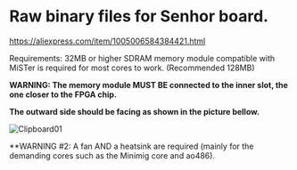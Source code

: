 # Raw binary files for Senhor board.


https://aliexpress.com/item/1005006584384421.html

Requirements: 32MB or higher SDRAM memory module compatible with MiSTer is required for most cores to work. (Recommended 128MB)

**WARNING: The memory module MUST BE connected to the inner slot, the one closer to the FPGA chip.**

**The outward side should be facing as shown in the picture bellow.**

![Clipboard01](https://github.com/user-attachments/assets/5d5292ab-acc2-4b75-9715-01001581ac89)

**WARNING #2: A fan AND a heatsink are required (mainly for the demanding cores such as the Minimig core and ao486).
